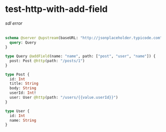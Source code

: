 # test-http-with-add-field

###### sdl error

####

```graphql @server
schema @server @upstream(baseURL: "http://jsonplaceholder.typicode.com") {
  query: Query
}

type Query @addField(name: "name", path: ["post", "user", "name"]) {
  post: Post @http(path: "/posts/1")
}

type Post {
  id: Int
  title: String
  body: String
  userId: Int!
  user: User @http(path: "/users/{{value.userId}}")
}

type User {
  id: Int
  name: String
}
```
